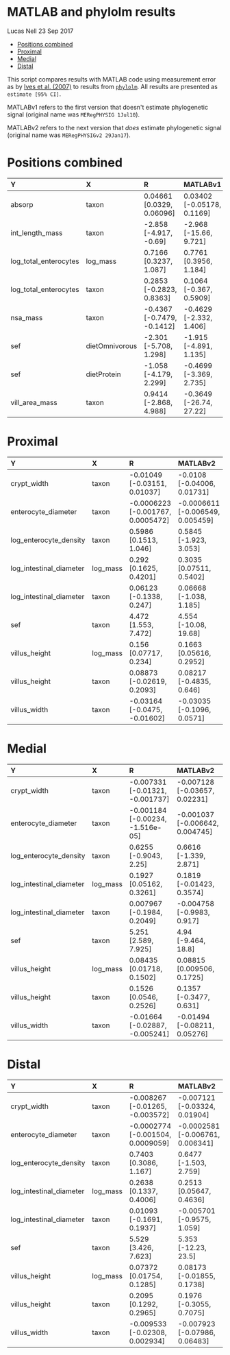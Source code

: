 MATLAB and phylolm results
================
Lucas Nell
23 Sep 2017

-   [Positions combined](#positions-combined)
-   [Proximal](#proximal)
-   [Medial](#medial)
-   [Distal](#distal)

This script compares results with MATLAB code using measurement error as by [Ives et al. (2007)](https://doi.org/10.1080/10635150701313830) to results from [`phylolm`](https://doi.org/10.1093/sysbio/syu005). All results are presented as `estimate [95% CI]`.

MATLABv1 refers to the first version that doesn't estimate phylogenetic signal (original name was `MERegPHYSIG 1Jul10`).

MATLABv2 refers to the next version that *does* estimate phylogenetic signal (original name was `MERegPHYSIGv2 29Jan17`).

Positions combined
==================

| Y                       | X              | R                            | MATLABv1                     | MATLABv2                     |
|:------------------------|:---------------|:-----------------------------|:-----------------------------|:-----------------------------|
| absorp                  | taxon          | 0.04661 \[0.0329, 0.06096\]  | 0.03402 \[-0.05178, 0.1169\] | 0.02886 \[-0.05102, 0.1058\] |
| int\_length\_mass       | taxon          | -2.858 \[-4.917, -0.69\]     | -2.968 \[-15.66, 9.721\]     | -2.683 \[-14.02, 8.141\]     |
| log\_total\_enterocytes | log\_mass      | 0.7166 \[0.3237, 1.087\]     | 0.7761 \[0.3956, 1.184\]     | 0.7476 \[0.2531, 1.244\]     |
| log\_total\_enterocytes | taxon          | 0.2853 \[-0.2823, 0.8363\]   | 0.1064 \[-0.367, 0.5909\]    | 0.2443 \[-2.358, 2.99\]      |
| nsa\_mass               | taxon          | -0.4367 \[-0.7479, -0.1412\] | -0.4629 \[-2.332, 1.406\]    | -0.4198 \[-2.06, 1.216\]     |
| sef                     | dietOmnivorous | -2.301 \[-5.708, 1.298\]     | -1.915 \[-4.891, 1.135\]     | -2.689 \[-8.707, 2.567\]     |
| sef                     | dietProtein    | -1.058 \[-4.179, 2.299\]     | -0.4699 \[-3.369, 2.735\]    | -0.749 \[-5.683, 3.867\]     |
| vill\_area\_mass        | taxon          | 0.9414 \[-2.868, 4.988\]     | -0.3649 \[-26.74, 27.22\]    | 0.9609 \[-18.97, 21.62\]     |

Proximal
========

| Y                         | X         | R                                   | MATLABv2                           |
|:--------------------------|:----------|:------------------------------------|:-----------------------------------|
| crypt\_width              | taxon     | -0.01049 \[-0.03151, 0.01037\]      | -0.0108 \[-0.04006, 0.01731\]      |
| enterocyte\_diameter      | taxon     | -0.0006223 \[-0.001767, 0.0005472\] | -0.0006611 \[-0.006549, 0.005459\] |
| log\_enterocyte\_density  | taxon     | 0.5986 \[0.1513, 1.046\]            | 0.5845 \[-1.923, 3.053\]           |
| log\_intestinal\_diameter | log\_mass | 0.292 \[0.1625, 0.4201\]            | 0.3035 \[0.07511, 0.5402\]         |
| log\_intestinal\_diameter | taxon     | 0.06123 \[-0.1338, 0.247\]          | 0.06668 \[-1.038, 1.185\]          |
| sef                       | taxon     | 4.472 \[1.553, 7.472\]              | 4.554 \[-10.08, 19.68\]            |
| villus\_height            | log\_mass | 0.156 \[0.07717, 0.234\]            | 0.1663 \[0.05616, 0.2952\]         |
| villus\_height            | taxon     | 0.08873 \[-0.02619, 0.2093\]        | 0.08217 \[-0.4835, 0.646\]         |
| villus\_width             | taxon     | -0.03164 \[-0.0475, -0.01602\]      | -0.03035 \[-0.1096, 0.0571\]       |

Medial
======

| Y                         | X         | R                                  | MATLABv2                          |
|:--------------------------|:----------|:-----------------------------------|:----------------------------------|
| crypt\_width              | taxon     | -0.007331 \[-0.01321, -0.001737\]  | -0.007128 \[-0.03657, 0.02231\]   |
| enterocyte\_diameter      | taxon     | -0.001184 \[-0.00234, -1.516e-05\] | -0.001037 \[-0.006642, 0.004745\] |
| log\_enterocyte\_density  | taxon     | 0.6255 \[-0.9043, 2.25\]           | 0.6616 \[-1.339, 2.871\]          |
| log\_intestinal\_diameter | log\_mass | 0.1927 \[0.05162, 0.3261\]         | 0.1819 \[-0.01423, 0.3574\]       |
| log\_intestinal\_diameter | taxon     | 0.007967 \[-0.1984, 0.2049\]       | -0.004758 \[-0.9983, 0.917\]      |
| sef                       | taxon     | 5.251 \[2.589, 7.925\]             | 4.94 \[-9.464, 18.8\]             |
| villus\_height            | log\_mass | 0.08435 \[0.01718, 0.1502\]        | 0.08815 \[0.009506, 0.1725\]      |
| villus\_height            | taxon     | 0.1526 \[0.0546, 0.2526\]          | 0.1357 \[-0.3477, 0.631\]         |
| villus\_width             | taxon     | -0.01664 \[-0.02887, -0.005241\]   | -0.01494 \[-0.08211, 0.05276\]    |

Distal
======

| Y                         | X         | R                                   | MATLABv2                           |
|:--------------------------|:----------|:------------------------------------|:-----------------------------------|
| crypt\_width              | taxon     | -0.008267 \[-0.01265, -0.003572\]   | -0.007121 \[-0.03324, 0.01904\]    |
| enterocyte\_diameter      | taxon     | -0.0002774 \[-0.001504, 0.0009059\] | -0.0002581 \[-0.006761, 0.006341\] |
| log\_enterocyte\_density  | taxon     | 0.7403 \[0.3086, 1.167\]            | 0.6477 \[-1.503, 2.759\]           |
| log\_intestinal\_diameter | log\_mass | 0.2638 \[0.1337, 0.4006\]           | 0.2513 \[0.05647, 0.4636\]         |
| log\_intestinal\_diameter | taxon     | 0.01093 \[-0.1691, 0.1937\]         | -0.005701 \[-0.9575, 1.059\]       |
| sef                       | taxon     | 5.529 \[3.426, 7.623\]              | 5.353 \[-12.23, 23.5\]             |
| villus\_height            | log\_mass | 0.07372 \[0.01754, 0.1285\]         | 0.08173 \[-0.01855, 0.1738\]       |
| villus\_height            | taxon     | 0.2095 \[0.1292, 0.2965\]           | 0.1976 \[-0.3055, 0.7075\]         |
| villus\_width             | taxon     | -0.009533 \[-0.02308, 0.002934\]    | -0.007923 \[-0.07986, 0.06483\]    |
